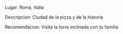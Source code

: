 Lugar: Roma, Italia

Descripcion: 
Ciudad de la pizza y de la historia

Recomendacion:
Visita la torre inclinada con tu familia

